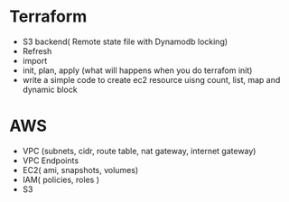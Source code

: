 # Terraform
- S3 backend( Remote state file with Dynamodb locking)
- Refresh
- import
- init, plan, apply (what will happens when you do terrafom init)
- write a simple code to create ec2 resource uisng count, list, map and dynamic block
# AWS
 - VPC (subnets, cidr, route table, nat gateway, internet gateway)
 - VPC Endpoints
 - EC2( ami, snapshots, volumes)
 - IAM( policies, roles )
 - S3
